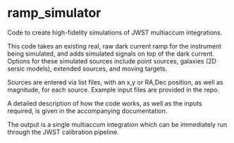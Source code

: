 # ramp_simulator
Code to create high-fidelity simulations of JWST multiaccum integrations.

This code takes an existing real, raw dark current ramp for the instrument being simulated, and adds simulated
signals on top of the dark current. Options for these simulated sources include point sources, galaxies (2D sersic models),
extended sources, and moving targets.

Sources are entered via list files, with an x,y or RA,Dec position, as well as magnitude, for each source. Example input files
are provided in the repo. 

A detailed description of how the code works, as well as the inputs required, is given in the accompanying documentation.

The output is a single multiaccum integration which can be immediately run through the JWST calibration pipeline.
